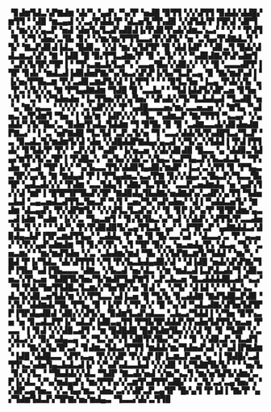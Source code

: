 ▝▊▟▆▜▟▃▚▛▇▟▆▝▟▞▚▝▄▟▚▝▚▞▛▝▅▟█▝▉▜▜▝▞▞▟▜▜▝▉▟▟▞▟▟█▞▆▜▜▝▝▟▉▝▆▃▄▟▝▞▃▞▛▟▟▞▛▝▟▃▅▜▞▜▚▟▉▝▞▟▜▟▞▛▐▜▛▟▝▟▛▜▚▝▆▞▞▞▄▃▛▝▅▟▝▟▅▜▄▜▃▟▚▟▉▟▐▞▛▟▊▜▚▟▞▟▆▃▚▃▞▝▝▞▝▝▛▟▜▝▊▝▞▜▝▟▅▞▃▜▙▝▊▞▝▞▆▞▆▞▛▜▜▃▃▞▛▞▟▜▞▝▅▝▃▜▄▞▛▟▇▟▃▜▝▜▞▝▇▃▛▟▊▟▐▟▃▝█▟▊▃▝▞▟▝▆▞▄▜▟▜▛▝█▝▟▟▐▟▛▝▝▟▊▃▜▝█▟▞▟▟▃▆▃▞▟▚▝▇▝▐▟▉▝█▝▉▞▛▜▃▟▆▞▛▝▉▝▃▜▞▝▞▝▚▟▉▟▇▞▛▟▚▟▆▜▝▃▛▞▙▜▛▞▜▛▐▝▝▜▚▃▆▃▙▜▃▞▚▝▃▃▄▜▙▞▞▟▉▞▞▝▞▝█▝▃▃▃▟▛▛▐▜▛▝▊▟▞▝▆▟▃▟▐▟▉▟▅▛▇▞▚▞▙▃▞▟▚▛▐▞▙▞▜▃▛▃▄▝▉▝▇▞▆▟▚▟▐▝▐▞▅▞▛▜▙▃▆▝▛▞▃▟▊▃▆▟▜▞▟▝▐▞▛▜▝▝▝▝▉▜▃▜▅▝▐▃▄▝▛▟▞▞▙▝▄▝▛▃▚▜▞▞▄▝▇▝▛▜▄▟▇▟▆▝▜▟█▝█▝▃▃▙▞▝▝▜▟▐▟▟▜▞▟▛▃▅▝▊▜▅▝▚▜▝▝▃▜▝▞▜▟▅▟▅▝▐▃▜▜▅▞▛▞▄▜▅▞▝▟▚▟▞▞▜▞▜▃▙▟▄▟▝▜▃▟█▝▅▝▄▝▇▞▄▃▃▝▝▞▞▞▝▃▚▟▛▞▞▝▛▝▄▟█▃▃▃▅▞▆▞▃▃▅▃▅▝▞▝▇▜▄▝▚▟▅▃▚▞▛▟▆▜▝▜▅▝▐▝▟▞▆▝▐▟▛▞▞▞▝▜▃▝▚▟▆▃▛▝▇▞▜▜▜▝▚▃▄▞▝▞▄▟▟▞▚▜▞▜▙▞▃▝▉▟▅▜▚▟▃▜▟▟▆▝▜▝▉▜▙▝▉▝▉▝▃▟▇▃▃▟▞▟▊▟▅▟▇▛▇▃▞▝▐▝▃▝▅▛▇▟█▝▜▃▜▟▝▃▛▃▜▞▅▝▜▝▃▃▞▟▟▞▙▜▚▟█▜▃▞▜▃▛▝▃▝▉▃▟▃▜▞▆▟▆▜▞▟▝▟▅▝▞▟█▟▟▛▇▟▄▞▄▃▟▝▞▜▞▃▚▜▟▟▐▝▛▟▐▜▜▟▞▝▊▜▟▞▛▝▛▞▝▃▛▞▟▝▚▟▛▝▐▞▅▃▅▝▞▟▞▟▊▟▉▝█▃▃▝▄▝▟▟▉▃▜▟▄▞▆▜▚▜▞▃▜▛▐▝▛▟█▃▚▝▚▞▙▞▞▟▞▃▚▜▄▃▚▃▛▜▄▃▛▞▙▃▟▃▙▝▝▜▚▟▅▝▛▃▟▝▜▛▐▞▞▝▚▞▙▃▃▜▜▞▟▟▉▜▄▟▉▞▆▟▛▝▐▃▞▃▚▜▜▝▊▝▛▜▄▃▃▜▛▞▄▞▙▝▇▝▇▟▄▟▝▛▐▝▛▜▄▟▅▃▚▃▞▛▇▝▊▞▞▟▄▞▃▜▙▃▛▞▜▃▃▜▙▜▛▝▄▟▃▟▞▞▞▝▛▟▆▝▃▃▜▟▄▜▝▟▇▞▜▃▜▜▞▝▃▃▛▃▅▟▆▟▄▝▅▝▄▟▚▜▞▞▟▝▆▛▐▝█▜▛▜▛▜▙▟▚▜▛▝▇▟▉▟▄▜▙▟▇▞▅▟▇▟▚▞▃▟▛▞▄▜▜▝▜▟▅▃▙▟▝▃▄▃▅▟▃▟▜▜▃▜▅▃▛▝▚▜▝▃▅▞▜▞▚▟▚▟▅▞▝▟▐▝▚▟▟▃▅▜▞▝▇▟▆▝▟▃▄▟▚▝▛▞▟▛▇▜▞▝▞▞▟▜▃▜▃▟▚▞▞▝▊▝▊▛▐▞▚▞▛▝▉▜▛▟▆▞▄▃▃▟▐▟▆▝▚▟▆▝▐▞▞▃▝▜▄▃▆▜▝▝▊▞▙▜▙▃▚▞▚▟▝▞▟▟▚▝▟▜▜▞▛▃▃▟▅▝▟▃▜▝▞▝▝▝▟▞▚▝▛▞▛▟▉▟▉▜▞▃▄▜▜▃▙▝▄▞▝▃▛▜▛▃▛▝▄▟▇▟▟▃▞▟▉▟▄▃▙▛▐▜▛▃▆▟▜▜▄▞▝▃▟▟▄▝▛▝▅▝▉▝█▞▃▃▚▟▝▝▟▃▃▞▃▝▛▝▄▃▄▞▝▞▛▞▄▟▚▟▆▟▆▝▜▝▊▞▚▜▚▝▃▜▝▜▛▝▉▞▃▝▅▃▅▟▄▜▚▝▟▃▄▝▜▞▝▃▅▃▆▞▝▝▆▞▆▟▜▟▅▝▞▃▝▃▙▟▆▞▆▟▝▜▙▝▞▞▙▛▇▃▆▜▞▜▟▟▝▝▆▞▚▝█▟▝▛▐▞▜▟▃▝▟▞▟▜▜▜▝▞▜▝▛▞▙▃▙▟▄▟▉▞▟▝▝▟▐▟█▝▅▟▞▟▚▛▇▞▜▛▐▜▙▞▚▟▐▜▙▃▃▃▝▟▇▃▝▞▙▃▟▝▅▞▟▃▝▞▆▝▆▟▃▟▐▃▛▟▃▟▞▜▝▟▉▃▅▃▚▜▚▃▅▝▜▟█▜▙▜▅▞▜▞▆▟▛▜▄▛▇▜▝▃▛▃▙▃▅▝▇▃▟▟▟▟█▃▟▞▚▃▞▝▜▝▛▟▞▜▅▜▜▟█▃▜▃▆▞▞▜▅▜▛▞▅▝▊▟▝▃▝▞▜▞▝▟▐▟▝▞▝▝▟▃▚▃▝▟▃▜▞▟▊▃▅▜▟▞▆▝▞▞▛▜▃▃▚▟▐▃▅▝█▝▜▞▙▝▊▃▟▟▇▝▇▟▜▟█▃▛▟▉▝▚▜▞▝▟▟▆▟▞▜▙▝▛▜▄▝▉▝▐▞▛▝▞▜▚▞▞▝█▝▚▞▟▝▚▟▃▟▇▞▟▜▅▜▟▜▛▛▐▜▛▟▄▟▉▟▝▟▉▞▞▟▜▞▄▝▉▟▆▜▃▟▚▟▃▃▝▃▙▃▞▜▟▟▐▝▞▜▅▝▉▜▚▃▅▝▅▝▊▃▟▃▛▛▐▞▚▟▃▛▐▟▉▃▄▜▜▝▛▜▙▜▛▟▟▟▚▜▚▟▅▜▟▜▜▞▅▃▅▝▛▃▃▝▐▝▊▟▝▞▞▟▉▃▟▜▝▝▆▝█▟█▟█▝█▟▜▟▆▜▙▞▞▞▟▝▊▝▊▝▜▟▛▝▞▃▞▟▃▞▞▝▉▞▚▟▄▃▄▝▚▝▜▃▚▞▚▜▝▟▉▜▚▜▙▞▚▞▝▝▊▝▞▟▉▃▛▃▜▃▟▜▞▝▝▝▇▞▄▜▄▜▛▃▞▝▊▟▆▃▜▟▃▞▛▜▜▝▆▟▟▞▆▞▜▟▅▟▚▟▝▞▚▟▐▛▇▟▆▝▐▟█▝▟▟█▃▃▝▟▜▚▃▄▝▛▞▞▟▛▝▛▞▄▛▐▛▐▃▆▃▛▃▅▝▄▝▐▝█▟█▞▃▟▜▜▚▃▚▟▅▜▄▃▙▟▃▟▐▞▝▞▚▟▚▟▃▃▙▟▝▞▞▟▉▝▐▞▜▟▇▜▙▜▞▝▝▝▅▞▙▝▊▞▚▜▃▝▝▜▙▟▟▞▞▟▃▝▜▟▛▝▇▃▟▞▅▟▝▞▆▞▚▃▜▝▆▞▅▜▟▜▞▟▆▞▃▛▐▞▟▃▝▞▚▞▆▟▄▟▚▝▆▞▛▜▚▞▞▃▆▜▚▟▜▜▚▟█▞▝▝▃▜▞▃▞▃▄▜▅▞▚▝▞▟▛▃▄▜▅▃▝▞▃▜▄▞▆▃▝▟▅▞▃▞▞▟▛▃▛▃▄▜▛▝█▞▄▜▝▛▐▟▐▝▇▞▛▝▄▞▜▟▆▜▟▃▛▞▜▛▇▞▅▞▆▟▄▃▝▜▃▃▞▟▞▃▜▜▉
